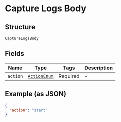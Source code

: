 
# Capture Logs Body

## Structure

`CaptureLogsBody`

## Fields

| Name | Type | Tags | Description |
|  --- | --- | --- | --- |
| `action` | [`ActionEnum`](/doc/models/action-enum.md) | Required | - |

## Example (as JSON)

```json
{
  "action": "start"
}
```

